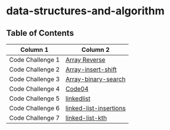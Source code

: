 # data-structures-and-algorithm

## Table of Contents

| Column 1  | Column 2  |
| ---------------- | ---------------- |
| Code Challenge 1  |[Array Reverse](./array-reverse/array-reverse.md)|
| Code Challenge 2  |[Array-insert-shift](./array-insert-shift/array-insert-shift.md)|
| Code Challenge 3  |[Array-binary-search](./array-binary-search/array-binary-search.md)|
| Code Challenge 4  |[Code04]()|
| Code Challenge 5  |[linkedlist](./linkedlist/linkedlist.md)|
| Code Challenge 6  |[linked-list-insertions](./linked-list-insertions/linked-list-insertions.md)|
| Code Challenge 7  |[linked-list-kth](./inslinkedlist/linked-list-insertions.md)|
